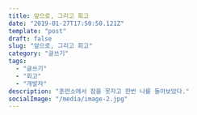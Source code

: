 ```yaml
---
title: 앞으로, 그리고 회고
date: "2019-01-27T17:50:50.121Z"
template: "post"
draft: false
slug: "앞으로, 그리고 회고"
category: "글쓰기"
tags:
  - "글쓰기"
  - "회고"
  - "개발자"
description: "훈련소에서 잠을 못자고 한번 나를 돌아보았다."
socialImage: "/media/image-2.jpg"
---
```


